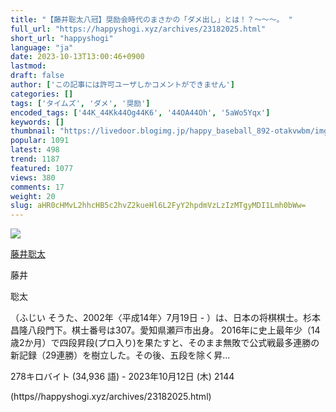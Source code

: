 ```yaml
---
title: "【藤井聡太八冠】奨励会時代のまさかの「ダメ出し」とは！？～～～。 "
full_url: "https://happyshogi.xyz/archives/23182025.html"
short_url: "happyshogi"
language: "ja"
date: 2023-10-13T13:00:46+0900
lastmod: 
draft: false
author: ['この記事には許可ユーザしかコメントができません']
categories: []
tags: ['タイムズ', 'ダメ', '奨励']
encoded_tags: ['44K_44Kk44Og44K6', '44OA44Oh', '5aWo5Yqx']
keywords: []
thumbnail: "https://livedoor.blogimg.jp/happy_baseball_892-otakvwbm/imgs/c/6/c679dfa0.jpg"
popular: 1091
latest: 498
trend: 1187
featured: 1077
views: 380
comments: 17
weight: 20
slug: aHR0cHMvL2hhcHB5c2hvZ2kueHl6L2FyY2hpdmVzLzIzMTgyMDI1Lmh0bWw=
---
```


![](https://livedoor.blogimg.jp/happy_baseball_892-otakvwbm/imgs/c/6/c679dfa0.jpg)

<div><a title='藤井聡太' href='https//ja.wikipedia.org/wiki/%E8%97%A4%E4%BA%95%E8%81%A1%E5%A4%AA' target='_blank'><p>藤井聡太</p></a> <p class='searchresult'><p>藤井</p> <p>聡太</p>（ふじい そうた、2002年〈平成14年〉7月19日 - ）は、日本の将棋棋士。杉本昌隆八段門下。棋士番号は307。愛知県瀬戸市出身。 2016年に史上最年少（14歳2か月）で四段昇段(プロ入り)を果たすと、そのまま無敗で公式戦最多連勝の新記録（29連勝）を樹立した。その後、五段を除く昇…</p> <p class='mw-search-result-data'>278キロバイト (34,936 語) - 2023年10月12日 (木) 2144</p></div>

(https//happyshogi.xyz/archives/23182025.html)

